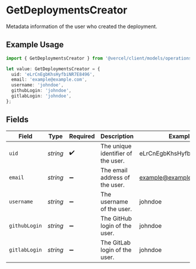 # GetDeploymentsCreator

Metadata information of the user who created the deployment.

## Example Usage

```typescript
import { GetDeploymentsCreator } from '@vercel/client/models/operations';

let value: GetDeploymentsCreator = {
  uid: 'eLrCnEgbKhsHyfbiNR7E8496',
  email: 'example@example.com',
  username: 'johndoe',
  githubLogin: 'johndoe',
  gitlabLogin: 'johndoe',
};
```

## Fields

| Field         | Type     | Required           | Description                        | Example                  |
| ------------- | -------- | ------------------ | ---------------------------------- | ------------------------ |
| `uid`         | _string_ | :heavy_check_mark: | The unique identifier of the user. | eLrCnEgbKhsHyfbiNR7E8496 |
| `email`       | _string_ | :heavy_minus_sign: | The email address of the user.     | example@example.com      |
| `username`    | _string_ | :heavy_minus_sign: | The username of the user.          | johndoe                  |
| `githubLogin` | _string_ | :heavy_minus_sign: | The GitHub login of the user.      | johndoe                  |
| `gitlabLogin` | _string_ | :heavy_minus_sign: | The GitLab login of the user.      | johndoe                  |
